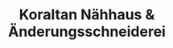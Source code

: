 ---
title: "Koraltan Nähhaus & Änderungsschneiderei"
url: /dortmund/koraltan-naehhaus-und-aenderungsschneiderei/
shop: Schneiderei
---